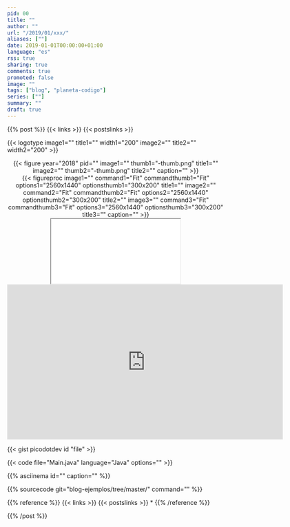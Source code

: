 ```yaml
---
pid: 00
title: ""
author: ""
url: "/2019/01/xxx/"
aliases: [""]
date: 2019-01-01T00:00:00+01:00
language: "es"
rss: true
sharing: true
comments: true
promoted: false
image: ""
tags: ["blog", "planeta-codigo"]
series: [""]
summary: ""
draft: true
---
```


{{% post %}}
{{< links >}}
{{< postslinks >}}

{{< logotype image1="" title1="" width1="200" image2="" title2="" width2="200" >}}

<div class="media" style="text-align: center;">
    {{< figure year="2018" pid=""
        image1="" thumb1="-thumb.png" title1=""
        image2="" thumb2="-thumb.png" title2=""
        caption="" >}}
</div>

<div class="media" style="text-align: center;">
    {{< figureproc
        image1="" command1="Fit" commandthumb1="Fit" options1="2560x1440" optionsthumb1="300x200" title1=""
        image2="" command2="Fit" commandthumb2="Fit" options2="2560x1440" optionsthumb2="300x200" title2=""
        image3="" command3="Fit" commandthumb3="Fit" options3="2560x1440" optionsthumb3="300x200" title3=""
        caption="" >}}
</div>

<div class="media-amazon" style="text-align: center;">
    <iframe src="&internal=1"></iframe>
</div>

<div class="media media-video" style="text-align: center;">
	<iframe width="640" height="360" src="https://www.youtube.com/embed/FTfAP29TjUk?rel=0" frameborder="0" allowfullscreen></iframe>
</div>

{{< gist picodotdev id "file" >}}

{{< code file="Main.java" language="Java" options="" >}}

{{% asciinema id="" caption="" %}}

{{% sourcecode git="blog-ejemplos/tree/master/" command="" %}}

{{% reference %}}
{{< links >}}
{{< postslinks >}}
*
{{% /reference %}}

{{% /post %}}
